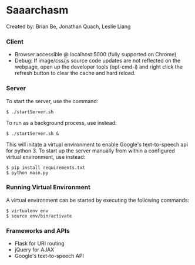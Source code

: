 # Saaarchasm

Created by: Brian Be, Jonathan Quach, Leslie Liang

### Client
* Browser accessible @ localhost:5000 (fully supported on Chrome)
* Debug: If image/css/js source code updates are not reflected on the webpage, open up the developer tools (opt-cmd-i) and right click the refresh button to clear the cache and hard reload.

### Server
To start the server, use the command:
~~~
$ ./startServer.sh
~~~

To run as a background process, use instead:
~~~
$ ./startServer.sh &
~~~

This will initate a virtual environment to enable Google's text-to-speech api for python 3. To start up the server manually from within a configured virtual environment, use instead:

~~~
$ pip install requirements.txt
$ python main.py 
~~~

### Running Virtual Environment
A virtual environment can be started by executing the following commands:

~~~
$ virtualenv env
$ source env/bin/activate
~~~

### Frameworks and APIs
* Flask for URI routing
* jQuery for AJAX
* Google's text-to-speech API